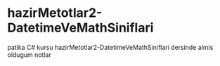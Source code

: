 # hazirMetotlar2-DatetimeVeMathSiniflari
patika C# kursu hazirMetotlar2-DatetimeVeMathSiniflari dersinde almis oldugum notlar
